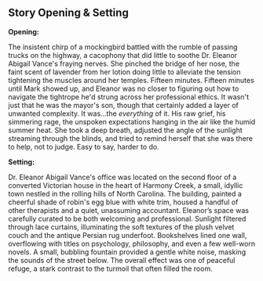 ## Story Opening & Setting

**Opening:**

The insistent chirp of a mockingbird battled with the rumble of passing trucks on the highway, a cacophony that did little to soothe Dr. Eleanor Abigail Vance's fraying nerves. She pinched the bridge of her nose, the faint scent of lavender from her lotion doing little to alleviate the tension tightening the muscles around her temples. Fifteen minutes. Fifteen minutes until Mark showed up, and Eleanor was no closer to figuring out how to navigate the tightrope he'd strung across her professional ethics. It wasn't just that he was the mayor's son, though that certainly added a layer of unwanted complexity. It was...the *everything* of it. His raw grief, his simmering rage, the unspoken expectations hanging in the air like the humid summer heat. She took a deep breath, adjusted the angle of the sunlight streaming through the blinds, and tried to remind herself that she was there to help, not to judge. Easy to say, harder to do.

**Setting:**

Dr. Eleanor Abigail Vance's office was located on the second floor of a converted Victorian house in the heart of Harmony Creek, a small, idyllic town nestled in the rolling hills of North Carolina. The building, painted a cheerful shade of robin's egg blue with white trim, housed a handful of other therapists and a quiet, unassuming accountant. Eleanor’s space was carefully curated to be both welcoming and professional. Sunlight filtered through lace curtains, illuminating the soft textures of the plush velvet couch and the antique Persian rug underfoot. Bookshelves lined one wall, overflowing with titles on psychology, philosophy, and even a few well-worn novels. A small, bubbling fountain provided a gentle white noise, masking the sounds of the street below. The overall effect was one of peaceful refuge, a stark contrast to the turmoil that often filled the room.
